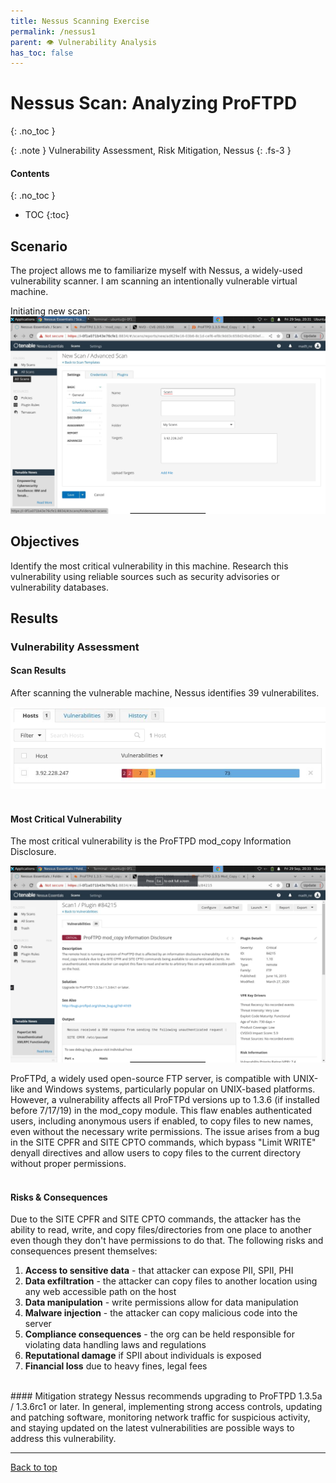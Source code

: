 ```yaml
---
title: Nessus Scanning Exercise
permalink: /nessus1
parent: 👁️ Vulnerability Analysis
has_toc: false
---
```

# Nessus Scan: Analyzing ProFTPD 
{: .no_toc }

{: .note }
Vulnerability Assessment, Risk Mitigation, Nessus
{: .fs-3 }

#### Contents
{: .no_toc }
- TOC
{:toc}

## Scenario
The project allows me to familiarize myself with Nessus, a widely-used vulnerability scanner. I am scanning an intentionally vulnerable virtual machine.

Initiating new scan:
![](/assets/images/nessus1/scansetup.png)

## Objectives
Identify the most critical vulnerability in this machine. Research this vulnerability using reliable sources such as security advisories or vulnerability databases.

## Results

### Vulnerability Assessment

#### Scan Results
After scanning the vulnerable machine, Nessus identifies 39 vulnerabilites.

![](/assets/images/nessus1/scanresults.png)
<br>
<br>
#### Most Critical Vulnerability
The most critical vulnerability is the ProFTPD mod_copy Information Disclosure.

![](/assets/images/nessus1/vuln_proftpd.png)

ProFTPd, a widely used open-source FTP server, is compatible with UNIX-like and Windows systems, particularly popular on UNIX-based platforms. However, a vulnerability affects all ProFTPd versions up to 1.3.6 (if installed before 7/17/19) in the mod_copy module. This flaw enables authenticated users, including anonymous users if enabled, to copy files to new names, even without the necessary write permissions. The issue arises from a bug in the SITE CPFR and SITE CPTO commands, which bypass "Limit WRITE" denyall directives and allow users to copy files to the current directory without proper permissions.
<br>
<br>
#### Risks & Consequences
Due to the SITE CPFR and SITE CPTO commands, the attacker has the ability to read, write, and copy files/directories from one place to another even though they don't have permissions to do that. The following risks and consequences present themselves:

1. **Access to sensitive data** - that attacker can expose PII, SPII, PHI
2. **Data exfiltration** - the attacker can copy files to another location using any web accessible path on the host
3. **Data manipulation** - write permissions allow for data manipulation
4. **Malware injection** - the attacker can copy malicious code into the server
5. **Compliance consequences** - the org can be held responsible for violating data handling laws and regulations
6. **Reputational damage** if SPII about individuals is exposed
7. **Financial loss** due to heavy fines, legal fees

<br>
#### Mitigation strategy
Nessus recommends upgrading to ProFTPD 1.3.5a / 1.3.6rc1 or later. In general, implementing strong access controls, updating and patching software, monitoring network traffic for suspicious activity, and staying updated on the latest vulnerabilities are possible ways to address this vulnerability.

---

<a href="#top" id="back-to-top">Back to top</a>